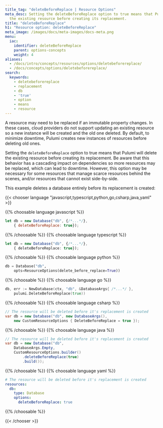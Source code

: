 ```yaml
---
title_tag: "deleteBeforeReplace | Resource Options"
meta_desc: Setting the deleteBeforeReplace option to true means that Pulumi will delete
  the existing resource before creating its replacement.
title: "deleteBeforeReplace"
h1: "Resource option: deleteBeforeReplace"
meta_image: /images/docs/meta-images/docs-meta.png
menu:
  iac:
    identifier: deleteBeforeReplace
    parent: options-concepts
    weight: 4
aliases:
  - /docs/intro/concepts/resources/options/deletebeforereplace/
  - /docs/concepts/options/deletebeforereplace/
search:
  keywords:
    - deletebeforereplace
    - replacement
    - db
    - 'true'
    - option
    - means
    - resource
---
```


A resource may need to be replaced if an immutable property changes. In these cases, cloud providers do not support updating an existing resource so a new instance will be created and the old one deleted. By default, to minimize downtime, Pulumi creates new instances of resources before deleting old ones.

Setting the `deleteBeforeReplace` option to true means that Pulumi will delete the existing resource before creating its replacement. Be aware that this behavior has a cascading impact on dependencies so more resources may be replaced, which can lead to downtime. However, this option may be necessary for some resources that manage scarce resources behind the scenes, and/or resources that cannot exist side-by-side.

This example deletes a database entirely before its replacement is created:

{{< chooser language "javascript,typescript,python,go,csharp,java,yaml" >}}

{{% choosable language javascript %}}

```javascript
let db = new Database("db", {/*...*/},
    { deleteBeforeReplace: true});
```

{{% /choosable %}}
{{% choosable language typescript %}}

```typescript
let db = new Database("db", {/*...*/},
    { deleteBeforeReplace: true});
```

{{% /choosable %}}
{{% choosable language python %}}

```python
db = Database("db",
    opts=ResourceOptions(delete_before_replace=True))
```

{{% /choosable %}}
{{% choosable language go %}}

```go
db, err := NewDatabase(ctx, "db", &DatabaseArgs{ /*...*/ },
    pulumi.DeleteBeforeReplace(true))
```

{{% /choosable %}}
{{% choosable language csharp %}}

```csharp
// The resource will be deleted before it's replacement is created
var db = new Database("db", new DatabaseArgs(),
    new CustomResourceOptions { DeleteBeforeReplace = true });
```

{{% /choosable %}}
{{% choosable language java %}}

```java
// The resource will be deleted before it's replacement is created
var db = new Database("db",
    DatabaseArgs.Empty,
    CustomResourceOptions.builder()
        .deleteBeforeReplace(true)
        .build());
```

{{% /choosable %}}
{{% choosable language yaml %}}

```yaml
# The resource will be deleted before it's replacement is created
resources:
  db:
    type: Database
    options:
      deleteBeforeReplace: true
```

{{% /choosable %}}

{{< /chooser >}}
